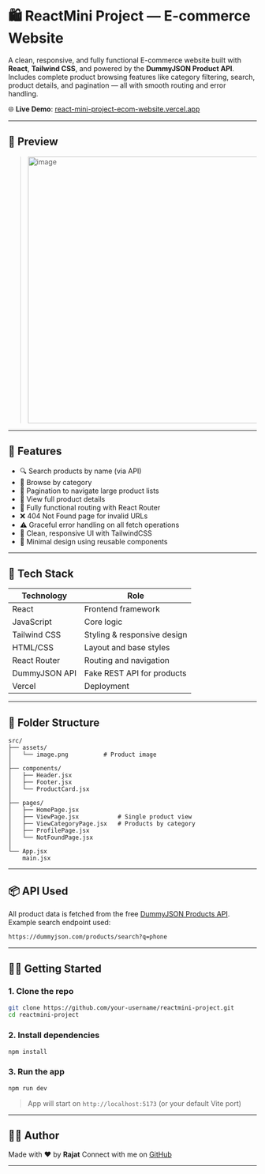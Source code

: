 # 🛍️ ReactMini Project — E-commerce Website

A clean, responsive, and fully functional E-commerce website built with **React**, **Tailwind CSS**, and powered by the **DummyJSON Product API**.
Includes complete product browsing features like category filtering, search, product details, and pagination — all with smooth routing and error handling.

🌐 **Live Demo**: [react-mini-project-ecom-website.vercel.app](https://react-mini-project-ecom-website.vercel.app/)

---

## 📸 Preview

> <img width="960" height="540" alt="image" src="https://github.com/user-attachments/assets/b363ad93-c7d4-457a-87c3-579d27ee3ee6" />


---

## 🚀 Features

* 🔍 Search products by name (via API)
* 📂 Browse by category
* 📄 Pagination to navigate large product lists
* 🛒 View full product details
* 🧱 Fully functional routing with React Router
* ❌ 404 Not Found page for invalid URLs
* ⚠️ Graceful error handling on all fetch operations
* 🎨 Clean, responsive UI with TailwindCSS
* 🧼 Minimal design using reusable components

---

## 💪 Tech Stack

| Technology    | Role                        |
| ------------- | --------------------------- |
| React         | Frontend framework          |
| JavaScript    | Core logic                  |
| Tailwind CSS  | Styling & responsive design |
| HTML/CSS      | Layout and base styles      |
| React Router  | Routing and navigation      |
| DummyJSON API | Fake REST API for products  |
| Vercel        | Deployment                  |

---

## 📁 Folder Structure

```
src/
├── assets/
│   └── image.png          # Product image
│
├── components/
│   ├── Header.jsx
│   ├── Footer.jsx
│   └── ProductCard.jsx
│
├── pages/
│   ├── HomePage.jsx
│   ├── ViewPage.jsx           # Single product view
│   ├── ViewCategoryPage.jsx   # Products by category
│   ├── ProfilePage.jsx
│   └── NotFoundPage.jsx
│
└── App.jsx
    main.jsx
```

---

## 📦 API Used

All product data is fetched from the free [DummyJSON Products API](https://dummyjson.com/).
Example search endpoint used:

```bash
https://dummyjson.com/products/search?q=phone
```

---

## 🧑‍💻 Getting Started

### 1. Clone the repo

```bash
git clone https://github.com/your-username/reactmini-project.git
cd reactmini-project
```

### 2. Install dependencies

```bash
npm install
```

### 3. Run the app

```bash
npm run dev
```

> App will start on `http://localhost:5173` (or your default Vite port)

---

## 🤛🏼 Author

Made with ❤️ by **Rajat**
Connect with me on [GitHub](https://github.com/007babayaga)

---

